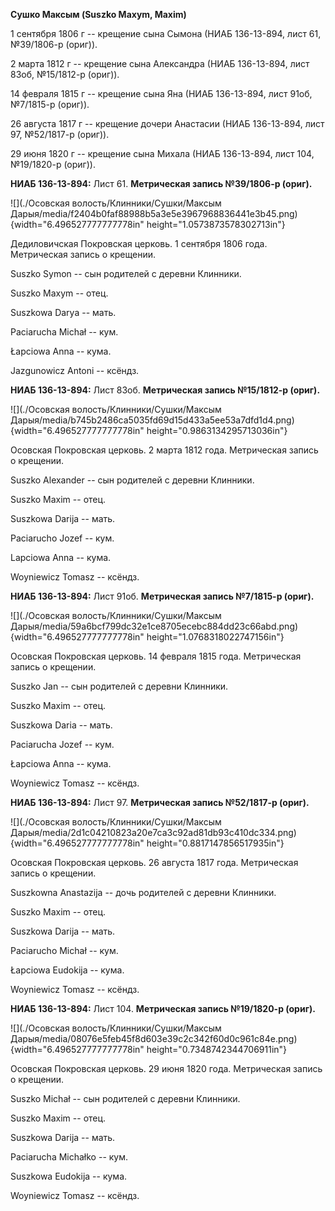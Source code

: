 **Сушко Максым (Suszko Maxym, Maxim)**

1 сентября 1806 г -- крещение сына Сымона (НИАБ 136-13-894, лист 61,
№39/1806-р (ориг)).

2 марта 1812 г -- крещение сына Александра (НИАБ 136-13-894, лист 83об,
№15/1812-р (ориг)).

14 февраля 1815 г -- крещение сына Яна (НИАБ 136-13-894, лист 91об,
№7/1815-р (ориг)).

26 августа 1817 г -- крещение дочери Анастасии (НИАБ 136-13-894, лист
97, №52/1817-р (ориг)).

29 июня 1820 г -- крещение сына Михала (НИАБ 136-13-894, лист 104,
№19/1820-р (ориг)).

**НИАБ 136-13-894:** Лист 61. **Метрическая запись №39/1806-р (ориг).**

![](./Осовская волость/Клинники/Сушки/Максым Дарыя/media/f2404b0faf88988b5a3e5e3967968836441e3b45.png){width="6.496527777777778in"
height="1.0573873578302713in"}

Дедиловичская Покровская церковь. 1 сентября 1806 года. Метрическая
запись о крещении.

Suszko Symon -- сын родителей с деревни Клинники.

Suszko Maxym -- отец.

Suszkowa Darya -- мать.

Paciarucha Michał -- кум.

Łapciowa Anna -- кума.

Jazgunowicz Antoni -- ксёндз.

**НИАБ 136-13-894:** Лист 83об. **Метрическая запись №15/1812-р
(ориг).**

![](./Осовская волость/Клинники/Сушки/Максым Дарыя/media/b745b2486ca5035fd69d15d433a5ee53a7dfd1d4.png){width="6.496527777777778in"
height="0.9863134295713036in"}

Осовская Покровская церковь. 2 марта 1812 года. Метрическая запись о
крещении.

Suszko Alexander -- сын родителей с деревни Клинники.

Suszko Maxim -- отец.

Suszkowa Darija -- мать.

Paciarucho Jozef -- кум.

Lapciowa Anna -- кума.

Woyniewicz Tomasz -- ксёндз.

**НИАБ 136-13-894:** Лист 91об. **Метрическая запись №7/1815-р (ориг).**

![](./Осовская волость/Клинники/Сушки/Максым Дарыя/media/59a6bcf799dc32e1ce8705ecebc884dd23c66abd.png){width="6.496527777777778in"
height="1.0768318022747156in"}

Осовская Покровская церковь. 14 февраля 1815 года. Метрическая запись о
крещении.

Suszko Jan -- сын родителей с деревни Клинники.

Suszko Maxim -- отец.

Suszkowa Daria -- мать.

Paciarucha Jozef -- кум.

Łapciowa Anna -- кума.

Woyniewicz Tomasz -- ксёндз.

**НИАБ 136-13-894:** Лист 97. **Метрическая запись №52/1817-р (ориг).**

![](./Осовская волость/Клинники/Сушки/Максым Дарыя/media/2d1c04210823a20e7ca3c92ad81db93c410dc334.png){width="6.496527777777778in"
height="0.8817147856517935in"}

Осовская Покровская церковь. 26 августа 1817 года. Метрическая запись о
крещении.

Suszkowna Anastazija -- дочь родителей с деревни Клинники.

Suszko Maxim -- отец.

Suszkowa Darija -- мать.

Paciarucho Michał -- кум.

Łapciowa Eudokija -- кума.

Woyniewicz Tomasz -- ксёндз.

**НИАБ 136-13-894:** Лист 104. **Метрическая запись №19/1820-р (ориг).**

![](./Осовская волость/Клинники/Сушки/Максым Дарыя/media/08076e5feb45f8d603e39c2c342f60d0c961c84e.png){width="6.496527777777778in"
height="0.7348742344706911in"}

Осовская Покровская церковь. 29 июня 1820 года. Метрическая запись о
крещении.

Suszko Michał -- сын родителей с деревни Клинники.

Suszko Maxim -- отец.

Suszkowa Darija -- мать.

Paciarucha Michałko -- кум.

Suszkowa Eudokija -- кума.

Woyniewicz Tomasz -- ксёндз.
